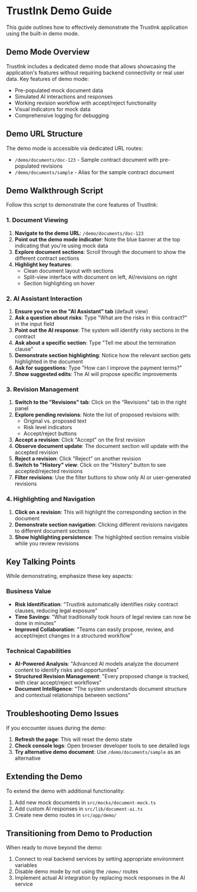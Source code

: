 # TrustInk Demo Guide

This guide outlines how to effectively demonstrate the TrustInk application using the built-in demo mode.

## Demo Mode Overview

TrustInk includes a dedicated demo mode that allows showcasing the application's features without requiring backend connectivity or real user data. Key features of demo mode:

- Pre-populated mock document data
- Simulated AI interactions and responses
- Working revision workflow with accept/reject functionality
- Visual indicators for mock data
- Comprehensive logging for debugging

## Demo URL Structure

The demo mode is accessible via dedicated URL routes:

- `/demo/documents/doc-123` - Sample contract document with pre-populated revisions
- `/demo/documents/sample` - Alias for the sample contract document

## Demo Walkthrough Script

Follow this script to demonstrate the core features of TrustInk:

### 1. Document Viewing

1. **Navigate to the demo URL**: `/demo/documents/doc-123`
2. **Point out the demo mode indicator**: Note the blue banner at the top indicating that you're using mock data
3. **Explore document sections**: Scroll through the document to show the different contract sections
4. **Highlight key features**:
   - Clean document layout with sections
   - Split-view interface with document on left, AI/revisions on right
   - Section highlighting on hover

### 2. AI Assistant Interaction

1. **Ensure you're on the "AI Assistant" tab** (default view)
2. **Ask a question about risks**: Type "What are the risks in this contract?" in the input field
3. **Point out the AI response**: The system will identify risky sections in the contract
4. **Ask about a specific section**: Type "Tell me about the termination clause"
5. **Demonstrate section highlighting**: Notice how the relevant section gets highlighted in the document
6. **Ask for suggestions**: Type "How can I improve the payment terms?"
7. **Show suggested edits**: The AI will propose specific improvements

### 3. Revision Management

1. **Switch to the "Revisions" tab**: Click on the "Revisions" tab in the right panel
2. **Explore pending revisions**: Note the list of proposed revisions with:
   - Original vs. proposed text
   - Risk level indicators
   - Accept/reject buttons
3. **Accept a revision**: Click "Accept" on the first revision
4. **Observe document update**: The document section will update with the accepted revision
5. **Reject a revision**: Click "Reject" on another revision
6. **Switch to "History" view**: Click on the "History" button to see accepted/rejected revisions
7. **Filter revisions**: Use the filter buttons to show only AI or user-generated revisions

### 4. Highlighting and Navigation

1. **Click on a revision**: This will highlight the corresponding section in the document
2. **Demonstrate section navigation**: Clicking different revisions navigates to different document sections
3. **Show highlighting persistence**: The highlighted section remains visible while you review revisions

## Key Talking Points

While demonstrating, emphasize these key aspects:

### Business Value

- **Risk Identification**: "TrustInk automatically identifies risky contract clauses, reducing legal exposure"
- **Time Savings**: "What traditionally took hours of legal review can now be done in minutes"
- **Improved Collaboration**: "Teams can easily propose, review, and accept/reject changes in a structured workflow"

### Technical Capabilities

- **AI-Powered Analysis**: "Advanced AI models analyze the document content to identify risks and opportunities"
- **Structured Revision Management**: "Every proposed change is tracked, with clear accept/reject workflows"
- **Document Intelligence**: "The system understands document structure and contextual relationships between sections"

## Troubleshooting Demo Issues

If you encounter issues during the demo:

1. **Refresh the page**: This will reset the demo state
2. **Check console logs**: Open browser developer tools to see detailed logs
3. **Try alternative demo document**: Use `/demo/documents/sample` as an alternative

## Extending the Demo

To extend the demo with additional functionality:

1. Add new mock documents in `src/mocks/document-mock.ts`
2. Add custom AI responses in `src/lib/document-ai.ts`
3. Create new demo routes in `src/app/demo/`

## Transitioning from Demo to Production

When ready to move beyond the demo:

1. Connect to real backend services by setting appropriate environment variables
2. Disable demo mode by not using the `/demo/` routes
3. Implement actual AI integration by replacing mock responses in the AI service 